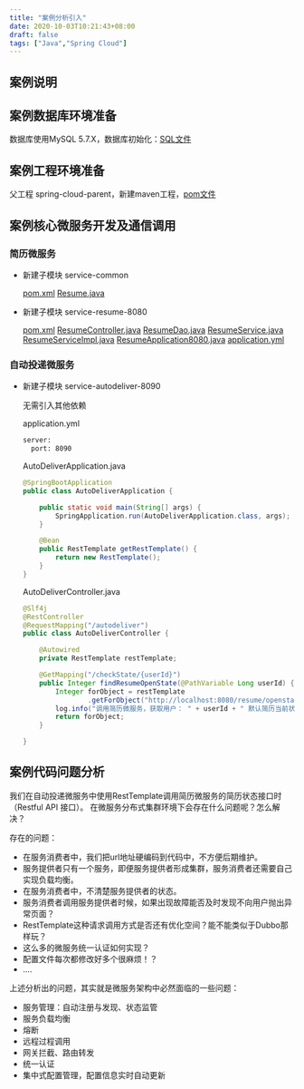 ```yaml
---
title: "案例分析引入"
date: 2020-10-03T10:21:43+08:00
draft: false
tags: ["Java","Spring Cloud"]
---
```


## 案例说明

## 案例数据库环境准备

数据库使用MySQL 5.7.X，数据库初始化：[SQL文件](/file/springcloud/springcloud.sql)

## 案例工程环境准备

父工程 spring-cloud-parent，新建maven工程，[pom文件](/file/springcloud/parent-pom.xml)

## 案例核心微服务开发及通信调用

### 简历微服务

* 新建子模块 service-common

  [pom.xml](/file/springcloud/service-common-pom.xml)     [Resume.java](/file/springcloud/Resume.java)

* 新建子模块 service-resume-8080

  [pom.xml](/file/springcloud/service-common-pom.xml)     [ResumeController.java](/file/springcloud/ResumeController.java)   [ResumeDao.java](/file/springcloud/ResumeDao.java)   [ResumeService.java](/file/springcloud/ResumeService.java)    [ResumeServiceImpl.java](/file/springcloud/ResumeServiceImpl.java)    [ResumeApplication8080.java](/file/springcloud/ResumeApplication8080.java)  [application.yml](/file/springcloud/resume-application.yml) 

### 自动投递微服务

* 新建子模块 service-autodeliver-8090

  无需引入其他依赖

  application.yml

  ```xml
  server:
    port: 8090
  ```

  AutoDeliverApplication.java

  ```java
  @SpringBootApplication
  public class AutoDeliverApplication {
  
      public static void main(String[] args) {
          SpringApplication.run(AutoDeliverApplication.class, args);
      }
  
      @Bean
      public RestTemplate getRestTemplate() {
          return new RestTemplate();
      }
  }
  ```

  AutoDeliverController.java

  ```java
  @Slf4j
  @RestController
  @RequestMapping("/autodeliver")
  public class AutoDeliverController {
  
      @Autowired
      private RestTemplate restTemplate;
  
      @GetMapping("/checkState/{userId}")
      public Integer findResumeOpenState(@PathVariable Long userId) {
          Integer forObject = restTemplate
                  .getForObject("http://localhost:8080/resume/openstate/" + userId, Integer.class);
          log.info("调用简历微服务，获取用户： " + userId + " 默认简历当前状态为: " + forObject);
          return forObject;
      }
  
  }
  ```

## 案例代码问题分析

我们在⾃动投递微服务中使⽤RestTemplate调⽤简历微服务的简历状态接⼝时（Restful API 接⼝）。 在微服务分布式集群环境下会存在什么问题呢？怎么解决？

存在的问题：

* 在服务消费者中，我们把url地址硬编码到代码中，不⽅便后期维护。
* 服务提供者只有⼀个服务，即便服务提供者形成集群，服务消费者还需要⾃⼰实现负载均衡。
* 在服务消费者中，不清楚服务提供者的状态。
* 服务消费者调⽤服务提供者时候，如果出现故障能否及时发现不向⽤户抛出异常⻚⾯？
* RestTemplate这种请求调⽤⽅式是否还有优化空间？能不能类似于Dubbo那样玩？
* 这么多的微服务统⼀认证如何实现？
* 配置⽂件每次都修改好多个很麻烦！？
* ....

上述分析出的问题，其实就是微服务架构中必然⾯临的⼀些问题：

* 服务管理：⾃动注册与发现、状态监管
* 服务负载均衡
* 熔断
* 远程过程调⽤
* ⽹关拦截、路由转发
* 统⼀认证
* 集中式配置管理，配置信息实时⾃动更新